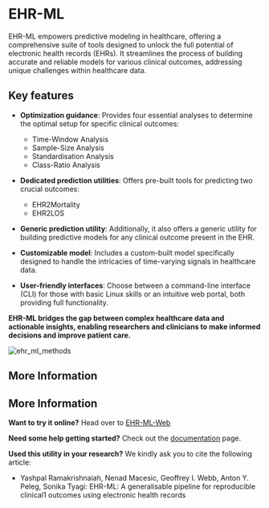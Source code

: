 # EHR-ML

EHR-ML empowers predictive modeling in healthcare, offering a comprehensive suite of tools designed to unlock the full potential of electronic health records (EHRs). It streamlines the process of building accurate and reliable models for various clinical outcomes, addressing unique challenges within healthcare data.

## Key features

* **Optimization guidance**: Provides four essential analyses to determine the optimal setup for specific clinical outcomes:
    * Time-Window Analysis
    * Sample-Size Analysis
    * Standardisation Analysis
    * Class-Ratio Analysis

* **Dedicated prediction utilities**: Offers pre-built tools for predicting two crucial outcomes:
    * EHR2Mortality
    * EHR2LOS

* **Generic prediction utility**: Additionally, it also offers a generic utility for building predictive models for any clinical outcome present in the EHR.

* **Customizable model**: Includes a custom-built model specifically designed to handle the intricacies of time-varying signals in healthcare data.

* **User-friendly interfaces**: Choose between a command-line interface (CLI) for those with basic Linux skills or an intuitive web portal, both providing full functionality.

**EHR-ML bridges the gap between complex healthcare data and actionable insights, enabling researchers and clinicians to make informed decisions and improve patient care.**

![ehr_ml_methods](https://github.com/ryashpal/EHR-ML/assets/56529301/5f58046a-2cb2-46b9-846d-dae5eee17bba)

## More Information

## More Information

**Want to try it online?** Head over to [EHR-ML-Web](http://superbugai.erc.monash.edu:8081/)

**Need some help getting started?** Check out the [documentation](https://ehr-ml-tutorials.readthedocs.io/en/latest/index.html) page.

**Used this utility in your research?** We kindly ask you to cite the following article:

* Yashpal Ramakrishnaiah, Nenad Macesic, Geoffrey I. Webb, Anton Y. Peleg, Sonika Tyagi: EHR-ML: A generalisable pipeline for reproducible clinical1
outcomes using electronic health records
